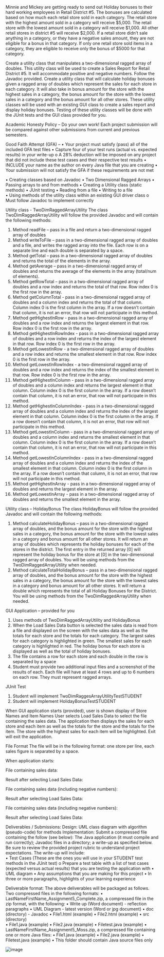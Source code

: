 





Minnie and Mickey are getting ready to send out Holiday bonuses to their hard working employees in Retail District #5. The bonuses are calculated based on how much each retail store sold in each category. The retail store with the highest amount sold in a category will receive $5,000. The retail store with the lowest amount sold in a category will receive $1,000. All other retail stores in district #5 will receive $2,000. If a retail store didn’t sale anything in a category, or they have a negative sales amount, they are not eligible for a bonus in that category. If only one retail store sold items in a category, they are eligible to receive only the bonus of $5000 for that category.





Create a utility class that manipulates a two-dimensional ragged array of doubles. This utility class will be used to create a Sales Report for Retail District #5. It will accommodate positive and negative numbers. Follow the Javadoc provided. 
Create a utility class that will calculate holiday bonuses given a ragged array of doubles which represent the sales for each store in each category. It will also take in bonus amount for the store with the highest sales in a category, the bonus amount for the store with the lowest sales in a category and the bonus amount for all other stores.
These utility classes will be used with an existing GUI class to create a sales report and display holiday bonuses.
Testing of these utility classes will be done with the JUnit tests and the GUI class provided for you.

Academic Honesty Policy – Do your own work!  Each project submission will be compared against other submissions from current and previous semesters.  

Good Faith Attempt (GFA) –
•	Your project must satisfy (pass) all of the included GFA test files 
•	Capture four of your test runs (actual vs. expected results) in your write-up 
o	A 28% deduction will be imposed on any project that did not include these test cases and their respective test results
•	INCLUDE your name as the author on every Java file that you are creating
•	Your submission will not satisfy the GFA if these requirements are not met  





•	Creating classes based on Javadoc
•	Two Dimensional Ragged Arrays
•	Passing arrays to and from methods
•	Creating a Utility class (static methods)
•	JUnit testing
•	Reading from a file
•	Writing to a file	
•	Using methods of the utility class within an existing GUI driver class
o	Must follow Javadoc to implement correctly





Utility class - TwoDimRaggedArrayUtility
The class TwoDimRaggedArrayUtility will follow the provided Javadoc and will contain the following methods: 
1.	Method readFile – pass in a file and return a two-dimensional ragged array of doubles
2.	Method writeToFile – pass in a two-dimensional ragged array of doubles and a file, and writes the ragged array into the file. Each row is on a separate line and each double is separated by a space. 
3.	Method getTotal – pass in a two-dimensional ragged array of doubles and returns the total of the elements in the array.
4.	Method getAverage – pass in a two-dimensional ragged array of doubles and returns the average of the elements in the array (total/num of elements).
5.	Method getRowTotal – pass in a two-dimensional ragged array of doubles and a row index and returns the total of that row. Row index 0 is the first row in the array.
6.	Method getColumnTotal - pass in a two-dimensional ragged array of doubles and a column index and returns the total of that column. Column index 0 is the first column in the array. If a row doesn’t contain that column, it is not an error, that row will not participate in this method.
7.	Method getHighestInRow - pass in a two-dimensional ragged array of doubles and a row index and returns the largest element in that row. Row index 0 is the first row in the array.
8.	Method getHighestInRowIndex - pass in a two-dimensional ragged array of doubles and a row index and returns the index of the largest element in that row. Row index 0 is the first row in the array.
9.	Method getLowestInRow - a two-dimensional ragged array of doubles and a row index and returns the smallest element in that row. Row index 0 is the first row in the array.
10.	Method getLowestInRowIndex - a two-dimensional ragged array of doubles and a row index and returns the index of the smallest element in that row. Row index 0 is the first row in the array.
11.	Method getHighestInColumn - pass in a two-dimensional ragged array of doubles and a column index and returns the largest element in that column. Column index 0 is the first column in the array. If a row doesn’t contain that column, it is not an error, that row will not participate in this method.
12.	Method getHighestInColumnIndex - pass in a two-dimensional ragged array of doubles and a column index and returns the index of the largest element in that column. Column index 0 is the first column in the array. If a row doesn’t contain that column, it is not an error, that row will not participate in this method.
13.	Method getLowestInColumn - pass in a two-dimensional ragged array of doubles and a column index and returns the smallest element in that column. Column index 0 is the first column in the array. If a row doesn’t contain that column, it is not an error, that row will not participate in this method.
14.	Method getLowestInColumnIndex - pass in a two-dimensional ragged array of doubles and a column index and returns the index of the smallest element in that column. Column index 0 is the first column in the array. If a row doesn’t contain that column, it is not an error, that row will not participate in this method.
15.	Method getHighestInArray - pass in a two-dimensional ragged array of doubles and returns the largest element in the array.
16.	Method getLowestInArray - pass in a two-dimensional ragged array of doubles and returns the smallest element in the array.

Utility class – HolidayBonus
The class HolidayBonus will follow the provided Javadoc and will contain the following methods: 
1.	Method calculateHolidayBonus – pass in a two-dimensional ragged array of doubles, and the bonus amount for the store with the highest sales in a category, the bonus amount for the store with the lowest sales in a category and bonus amount for all other stores. It will return an array of doubles which represents the holiday bonuses for each of the stores in the district. The first entry in the returned array [0] will represent the holiday bonus for the store at [0] in the two-dimensional ragged array of doubles. You will be using methods from the TwoDimRaggedArrayUtility when needed.
2.	Method calculateTotalHolidayBonus – pass in a two-dimensional ragged array of doubles, and the bonus amount for the store with the highest sales in a category, the bonus amount for the store with the lowest sales in a category and bonus amount for all other stores. It will return a double which represents the total of all Holiday Bonuses for the District. You will be using methods from the TwoDimRaggedArrayUtility when needed.

GUI Application – provided for you
1.	Uses methods of TwoDimRaggedArrayUtility and HolidayBonus
2.	When the Load Sales Data button is selected the sales data is read from a file and displayed on the screen with the sales data as well as the totals for each store and the totals for each category. The largest sales for each category is highlighted in green. The smallest sales for each category is highlighted in red. The holiday bonus for each store is displayed as well as the total of holiday bonuses.
3.	The file contains a row for each store and each double in the row is separated by a space
4.	Student must provide two additional input files and a screenshot of the results of each. Each file will have at least 4 rows and up to 6 numbers on each row. They must represent ragged arrays.

JUnit Test
1.	Student will implement TwoDimRaggesArrayUtilityTestSTUDENT
2.	Student will implement HolidayBonusTestSTUDENT








When GUI application starts (provided), user is shown display of Store Names and Item Names
User selects Load Sales Data to select the file containing the sales data. The application then displays the sales for each store and each item as well as the totals for the store and the totals for the item. The store with the highest sales for each item will be highlighted. 
Exit will exit the application. 

File Format
The file will be in the following format: one store per line, each sales figure is separated by a space.
 




When application starts: 
 

File containing sales data:
 

Result after selecting Load Sales Data:
 

File containing sales data (including negative numbers):
 

Result after selecting Load Sales Data:
 

File containing sales data (including negative numbers):
 

Result after selecting Load Sales Data:
 






Deliverables / Submissions: 
Design: UML class diagram with algorithm (pseudo-code) for methods
Implementation: Submit a compressed file containing the follow (see below):  The Java application (it must compile and run correctly); Javadoc files in a directory; a write-up as specified below.  Be sure to review the provided project rubric to understand project expectations.  The write-up will include:  
•	Test Cases (These are the ones you will use in your STUDENT test methods in the JUnit test)
o	Prepare a test table with a list of test cases (expected versus actual results) that you are testing the application with
•	UML diagram
•	Any assumptions that you are making for this project
•	In three or more paragraphs, highlights of your learning experience
	 
Deliverable format: The above deliverables will be packaged as follows. Two compressed files in the following formats:
•	LastNameFirstName_Assignment5_Complete.zip, a compressed file in the zip format, with the following:
•	Write up (Word document) - reflection paragraphs
•	UML Diagram - latest version (Word or jpg document)
•	doc (directory) - Javadoc
•	File1.html (example)
•	File2.html (example)
•	src (directory)  
•	File1.java (example)
•	File2.java (example)
•	Filetest.java (example)
•	LastNameFirstName_Assignment5_Moss.zip, a compressed file containing one or more Java files:
•	File1.java (example)
•	File2.java (example)
•	Filetest.java (example)
•	This folder should contain Java source files only

![image](https://user-images.githubusercontent.com/90938278/176967226-58afbc92-5193-490f-8a8c-c06df5e4c0b4.png)
